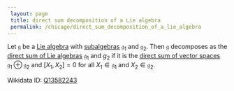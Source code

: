 ```yaml
---
 layout: page
 title: direct sum decomposition of a Lie algebra
 permalink: /chicago/direct_sum_decomposition_of_a_lie_algebra
---
```

Let $\mathfrak g$ be a [Lie algebra](https://mathgloss.github.io/MathGloss/Lie_algebra) with [subalgebras](https://mathgloss.github.io/MathGloss/subalgebra) $\mathfrak g_1$ and $\mathfrak g_2$. Then $\mathfrak g$ decomposes as the [direct sum of Lie algebras](https://mathgloss.github.io/MathGloss/direct_sum_of_Lie_algebras) $\mathfrak g_1$ and $g_2$ if it is the [direct sum of vector spaces](https://mathgloss.github.io/MathGloss/direct_sum_of_vector_spaces) $\mathfrak g_1\oplus \mathfrak g_2$ and $[X_1,X_2]=0$ for all $X_1\in\mathfrak g_1$ and $X_2\in \mathfrak g_2$.  

Wikidata ID: [Q13582243](https://www.wikidata.org/wiki/Q13582243)